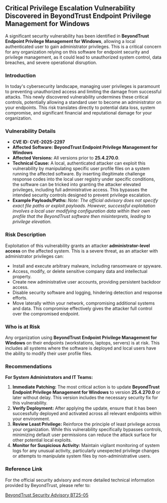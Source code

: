 ## Critical Privilege Escalation Vulnerability Discovered in BeyondTrust Endpoint Privilege Management for Windows

A significant security vulnerability has been identified in **BeyondTrust Endpoint Privilege Management for Windows**, allowing a local authenticated user to gain administrator privileges. This is a critical concern for any organization relying on this software for endpoint security and privilege management, as it could lead to unauthorized system control, data breaches, and severe operational disruption.

### Introduction

In today's cybersecurity landscape, managing user privileges is paramount to preventing unauthorized access and limiting the damage from successful attacks. This newly discovered vulnerability undermines these critical controls, potentially allowing a standard user to become an administrator on your endpoints. This risk translates directly to potential data loss, system compromise, and significant financial and reputational damage for your organization.

### Vulnerability Details

*   **CVE ID:** **CVE-2025-2297**
*   **Affected Software:** **BeyondTrust Endpoint Privilege Management for Windows**
*   **Affected Versions:** All versions prior to **25.4.270.0**.
*   **Technical Cause:** A local, authenticated attacker can exploit this vulnerability by manipulating specific user profile files on a system running the affected software. By inserting illegitimate challenge response codes into the local user registry under specific conditions, the software can be tricked into granting the attacker elevated privileges, including full administrative access. This bypasses the intended security controls designed to prevent privilege escalation.
*   **Example Payloads/Paths:** *Note: The official advisory does not specify exact file paths or exploit payloads. However, successful exploitation involves a local user modifying configuration data within their own profile that the BeyondTrust software then misinterprets, leading to privilege elevation.*

### Risk Description

Exploitation of this vulnerability grants an attacker **administrator-level access** on the affected system. This is a severe threat, as an attacker with administrator privileges can:

*   Install and execute arbitrary malware, including ransomware or spyware.
*   Access, modify, or delete sensitive company data and intellectual property.
*   Create new administrative user accounts, providing persistent backdoor access.
*   Disable security software and logging, hindering detection and response efforts.
*   Move laterally within your network, compromising additional systems and data.
This compromise effectively gives the attacker full control over the compromised endpoint.

### Who is at Risk

Any organization using **BeyondTrust Endpoint Privilege Management for Windows** on their endpoints (workstations, laptops, servers) is at risk. This includes all systems where the software is deployed and local users have the ability to modify their user profile files.

### Recommendations

**For System Administrators and IT Teams:**

1.  **Immediate Patching:** The most critical action is to update **BeyondTrust Endpoint Privilege Management for Windows** to version **25.4.270.0** or later without delay. This version includes the necessary security fix for this vulnerability.
2.  **Verify Deployment:** After applying the update, ensure that it has been successfully deployed and activated across all relevant endpoints within your environment.
3.  **Review Least Privilege:** Reinforce the principle of least privilege across your organization. While this vulnerability specifically bypasses controls, minimizing default user permissions can reduce the attack surface for other potential local exploits.
4.  **Monitor for Suspicious Activity:** Maintain vigilant monitoring of system logs for any unusual activity, particularly unexpected privilege changes or attempts to manipulate system files by non-administrative users.

### Reference Link

For the official security advisory and more detailed technical information provided by BeyondTrust, please refer to:

[BeyondTrust Security Advisory BT25-05](https://www.beyondtrust.com/trust-center/security-advisories/bt25-05)